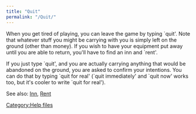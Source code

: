 ```yaml
---
title: "Quit"
permalink: "/Quit/"
---
```


When you get tired of playing, you can leave the game by typing \`quit'.
Note that whatever stuff you might be carrying with you is simply left
on the ground (other than money). If you wish to have your equipment put
away until you are able to return, you'll have to find an inn and
\`rent'.

If you just type \`quit', and you are actually carrying anything that
would be abandoned on the ground, you are asked to confirm your
intentions. You can do that by typing \`quit for real' (\`quit
immediately' and \`quit now' works too, but it's cooler to write \`quit
for real').

See also: [Inn](Inn "wikilink"), [Rent](Rent "wikilink")

[Category:Help files](Category:Help_files "wikilink")